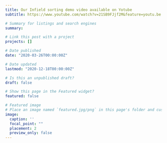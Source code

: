 ```yaml
---
title: Our Infield sorting demo video available on Yotube
subtitle: https://www.youtube.com/watch?v=21SB9FJjf2M&feature=youtu.be

# Summary for listings and search engines
summary: 

# Link this post with a project
projects: []

# Date published
date: "2020-03-26T00:00:00Z"

# Date updated
lastmod: "2020-12-18T00:00:00Z"

# Is this an unpublished draft?
draft: false

# Show this page in the Featured widget?
featured: false

# Featured image
# Place an image named `featured.jpg/png` in this page's folder and customize its options here.
image:
  caption: ''
  focal_point: ""
  placement: 2
  preview_only: false
---
```

